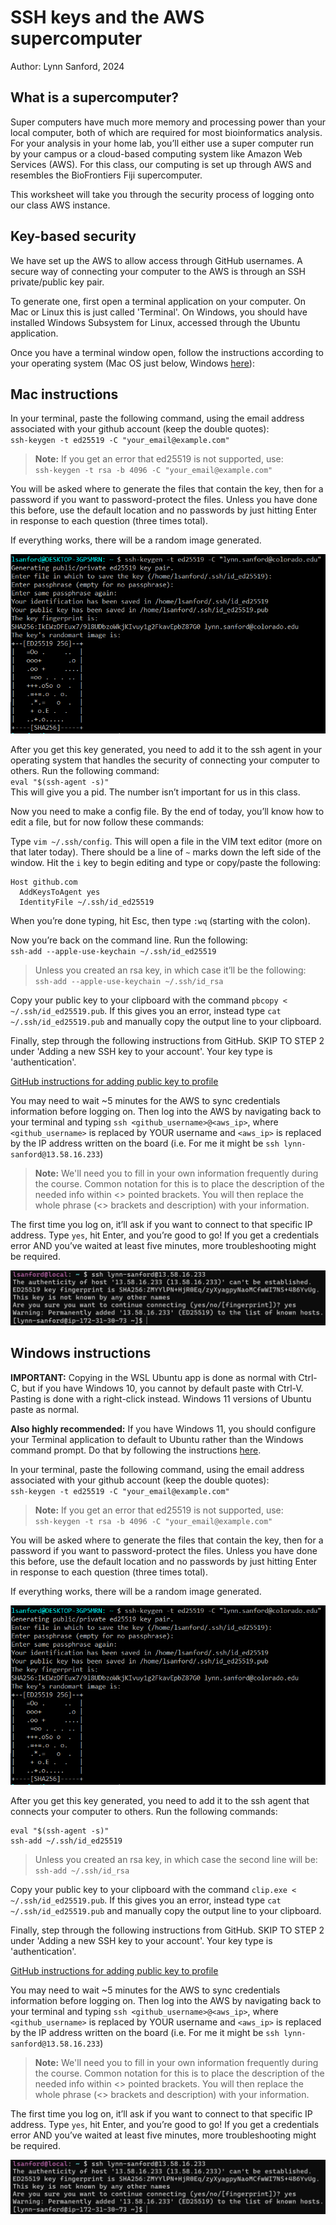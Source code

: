 # SSH keys and the AWS supercomputer
Author: Lynn Sanford, 2024

## What is a supercomputer?
Super computers have much more memory and processing power than your local computer, both of which are required for most bioinformatics analysis. For your analysis in your home lab, you’ll either use a super computer run by your campus or a cloud-based computing system like Amazon Web Services (AWS). For this class, our computing is set up through AWS and resembles the BioFrontiers Fiji supercomputer.

This worksheet will take you through the security process of logging onto our class AWS instance.

## Key-based security
We have set up the AWS to allow access through GitHub usernames. A secure way of connecting your computer to the AWS is through an SSH private/public key pair.

To generate one, first open a terminal application on your computer. On Mac or Linux this is just called 'Terminal'. On Windows, you should have installed Windows Subsystem for Linux, accessed through the Ubuntu application.

Once you have a terminal window open, follow the instructions according to your operating system (Mac OS just below, Windows [here](#windows)):

## Mac instructions
In your terminal, paste the following command, using the email address associated with your github account (keep the double quotes):\
`ssh-keygen -t ed25519 -C "your_email@example.com"`

>**Note:** If you get an error that ed25519 is not supported, use:\
`ssh-keygen -t rsa -b 4096 -C "your_email@example.com"`

You will be asked where to generate the files that contain the key, then for a password if you want to password-protect the files. Unless you have done this before, use the default location and no passwords by just hitting Enter in response to each question (three times total).

If everything works, there will be a random image generated.

![Screenshot of ssh key generation](md_images/ssh_keygen.png)

After you get this key generated, you need to add it to the ssh agent in your operating system that handles the security of connecting your computer to others. Run the following command:\
`eval "$(ssh-agent -s)"`\
This will give you a pid. The number isn’t important for us in this class.

Now you need to make a config file. By the end of today, you’ll know how to edit a file, but for now follow these commands:

Type `vim ~/.ssh/config`. This will open a file in the VIM text editor (more on that later today). There should be a line of `~` marks down the left side of the window. Hit the `i` key to begin editing and type or copy/paste the following:
```
Host github.com
  AddKeysToAgent yes
  IdentityFile ~/.ssh/id_ed25519
```
When you’re done typing, hit Esc, then type `:wq` (starting with the colon).

Now you’re back on the command line. Run the following:\
`ssh-add --apple-use-keychain ~/.ssh/id_ed25519`
>Unless you created an rsa key, in which case it’ll be the following:\
`ssh-add --apple-use-keychain ~/.ssh/id_rsa`

Copy your public key to your clipboard with the command `pbcopy < ~/.ssh/id_ed25519.pub`. If this gives you an error, instead type `cat ~/.ssh/id_ed25519.pub` and manually copy the output line to your clipboard.

Finally, step through the following instructions from GitHub. SKIP TO STEP 2 under 'Adding a new SSH key to your account'. Your key type is 'authentication'.

<a href="https://docs.github.com/en/authentication/connecting-to-github-with-ssh/adding-a-new-ssh-key-to-your-github-account?platform=mac">GitHub instructions for adding public key to profile</a>

You may need to wait ~5 minutes for the AWS to sync credentials information before logging on. Then log into the AWS by navigating back to your terminal and typing `ssh <github_username>@<aws_ip>`, where `<github_username>` is replaced by YOUR username and `<aws_ip>` is replaced by the IP address written on the board (i.e. For me it might be `ssh lynn-sanford@13.58.16.233`)

>**Note:** We'll need you to fill in your own information frequently during the course. Common notation for this is to place the description of the needed info within <> pointed brackets. You will then replace the whole phrase (<> brackets and description) with your information.

The first time you log on, it’ll ask if you want to connect to that specific IP address. Type `yes`, hit Enter, and you’re good to go!
If you get a credentials error AND you’ve waited at least five minutes, more troubleshooting might be required.

![Screenshot of successful login](md_images/AWS_successful_access.png)


## <a id="windows">Windows instructions</a>

**IMPORTANT:** Copying in the WSL Ubuntu app is done as normal with Ctrl-C, but if you have Windows 10, you cannot by default paste with Ctrl-V. Pasting is done with a right-click instead. Windows 11 versions of Ubuntu paste as normal.

**Also highly recommended:** If you have Windows 11, you should configure your Terminal application to default to Ubuntu rather than the Windows command prompt. Do that by following the instructions <a href="https://github.com/Dowell-Lab/srworkshop/blob/main/resources/Windows_11_terminal.md">here</a>.

In your terminal, paste the following command, using the email address associated with your github account (keep the double quotes):\
`ssh-keygen -t ed25519 -C "your_email@example.com"`
>**Note:** If you get an error that ed25519 is not supported, use:\
`ssh-keygen -t rsa -b 4096 -C "your_email@example.com"`

You will be asked where to generate the files that contain the key, then for a password if you want to password-protect the files. Unless you have done this before, use the default location and no passwords by just hitting Enter in response to each question (three times total).

If everything works, there will be a random image generated.

![Screenshot of ssh key generation](md_images/ssh_keygen.png)

After you get this key generated, you need to add it to the ssh agent that connects your computer to others. Run the following commands:
```
eval "$(ssh-agent -s)"
ssh-add ~/.ssh/id_ed25519
```
>Unless you created an rsa key, in which case the second line will be:\
`ssh-add ~/.ssh/id_rsa`

Copy your public key to your clipboard with the command `clip.exe < ~/.ssh/id_ed25519.pub`. If this gives you an error, instead type `cat ~/.ssh/id_ed25519.pub` and manually copy the output line to your clipboard.

Finally, step through the following instructions from GitHub. SKIP TO STEP 2 under 'Adding a new SSH key to your account'. Your key type is 'authentication'.

<a href="https://docs.github.com/en/authentication/connecting-to-github-with-ssh/adding-a-new-ssh-key-to-your-github-account?platform=windows">GitHub instructions for adding public key to profile</a>

You may need to wait ~5 minutes for the AWS to sync credentials information before logging on. Then log into the AWS by navigating back to your terminal and typing `ssh <github_username>@<aws_ip>`, where `<github_username>` is replaced by YOUR username and `<aws_ip>` is replaced by the IP address written on the board (i.e. For me it might be `ssh lynn-sanford@13.58.16.233`)

>**Note:** We'll need you to fill in your own information frequently during the course. Common notation for this is to place the description of the needed info within <> pointed brackets. You will then replace the whole phrase (<> brackets and description) with your information.

The first time you log on, it’ll ask if you want to connect to that specific IP address. Type `yes`, hit Enter, and you’re good to go!
If you get a credentials error AND you’ve waited at least five minutes, more troubleshooting might be required.

![Screenshot of successful login](md_images/AWS_successful_access.png)
